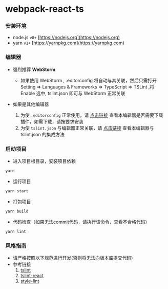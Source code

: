 # webpack-react-ts

### 安装环境

* node.js ``` v8+ ``` [https://nodejs.org](https://nodejs.org)
* yarn ``` v1+ ```  [https://yarnpkg.com](https://yarnpkg.com)

### 编辑器

* 强烈推荐 **WebStorm**
	* 如果使用 WebStorm , .editorconfig 将自动与其关联，然后只需打开 Setting =>
Languages & Frameworks => TypeScript => TSLint ,将 Enable 选中, tslint.json 即可与 WebStorm 正常关联

* 如果是其他编辑器
	1. 为使 ```.editorconfig``` 正常使用，请 [点击链接](http://editorconfig.org/#download) 查看本编辑器是否需要下载插件，如需下载，请按要求安装
	2. 为使 ```tslint.json``` 与编辑器正常关联，请 [点击链接](https://palantir.github.io/tslint/usage/third-party-tools/) 查看本编辑器与 tslint.json 的集成方法

### 启动项目

* 进入项目根目录，安装项目依赖

```sh
yarn
```

* 运行项目

```sh
yarn start
```

* 打包项目

```sh
yarn build
```

* 代码检查（如果无法commit代码，请执行该命令，查看不合格代码）

```sh
yarn lint
```

### 风格指南

* 请严格按照以下规范进行开发(否则将无法向版本库提交代码)
* 参考链接
	1. [tslint](https://palantir.github.io/tslint/rules/)
	2. [tslint-react](https://github.com/palantir/tslint-react)
	3. [style-lint](https://stylelint.io/user-guide/rules/)
